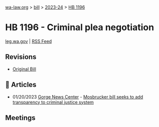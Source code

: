[wa-law.org](/) > [bill](/bill/) > [2023-24](/bill/2023-24/) > [HB 1196](/bill/2023-24/hb/1196/)

# HB 1196 - Criminal plea negotiation
[leg.wa.gov](https://app.leg.wa.gov/billsummary?BillNumber=1196&Year=2023&Initiative=false) | [RSS Feed](./rss.xml)

## Revisions
* [Original Bill](1/)

## 📰 Articles
* 01/20/2023 [Gorge News Center](/org/gorge_news_center/) - [Mosbrucker bill seeks to add transparency to criminal justice system](https://gorgenewscenter.com/2023/01/20/mosbrucker-bill-seeks-to-add-transparency-to-criminal-justice-system/#:~:text=House%20Bill%201196)

## Meetings